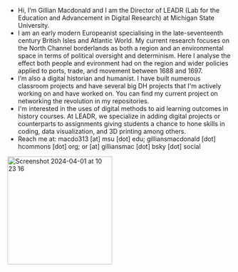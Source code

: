 - Hi, I’m Gillian Macdonald and I am the Director of LEADR (Lab for the Education and Advancement in Digital Research) at Michigan State University.
- I am an early modern Europeanist specialising in the late-seventeenth century British Isles and Atlantic World. My current research focuses on the North Channel borderlands as both a region and an environmental space in terms of political oversight and determinism. Here I analyse the effect both people and evironment had on the region and wider policies applied to ports, trade, and movement between 1688 and 1697.
- I’m also a digital historian and humanist. I have built numerous classroom projects and have several big DH projects that I'm actively working on and have worked on. You can find my current project on networking the revolution in my repositories.
- I'm interested in the uses of digital methods to aid learning outcomes in history courses. At LEADR, we specialize in adding digital projects or counterparts to assignments giving students a chance to hone skills in coding, data visualization, and 3D printing among others.
- Reach me at: macdo313 [at] msu [dot] edu; gilliansmacdonald [dot] hcommons [dot] org; or [at] gilliansmac [dot] bsky [dot] social
<img width="235" height="243" alt="Screenshot 2024-04-01 at 10 23 16" src="https://github.com/user-attachments/assets/f85fa495-6bcd-431e-afaa-9633f48b48a8" />
